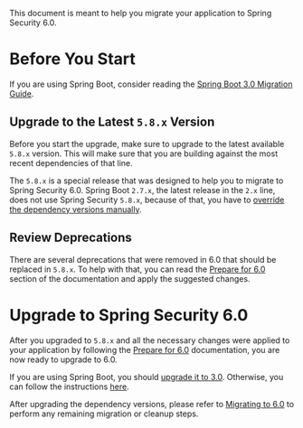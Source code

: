 This document is meant to help you migrate your application to Spring Security 6.0.

# Before You Start

If you are using Spring Boot, consider reading the [Spring Boot 3.0 Migration Guide](https://github.com/spring-projects/spring-boot/wiki/Spring-Boot-3.0-Migration-Guide).

## Upgrade to the Latest `5.8.x` Version

Before you start the upgrade, make sure to upgrade to the latest available `5.8.x` version. This will make sure that you are building against the most recent dependencies of that line.

The `5.8.x` is a special release that was designed to help you to migrate to Spring Security 6.0. Spring Boot `2.7.x`, the latest release in the `2.x` line, does not use Spring Security `5.8.x`, because of that, you have to [override the dependency versions manually](https://docs.spring.io/spring-security/reference/5.8/getting-spring-security.html).

## Review Deprecations

There are several deprecations that were removed in 6.0 that should be replaced in `5.8.x`. To help with that, you can read the [Prepare for 6.0](https://docs.spring.io/spring-security/reference/5.8.2/migration/index.html) section of the documentation and apply the suggested changes.

# Upgrade to Spring Security 6.0

After you upgraded to `5.8.x` and all the necessary changes were applied to your application by following the [Prepare for 6.0](https://docs.spring.io/spring-security/reference/5.8.2/migration/index.html) documentation, you are now ready to upgrade to 6.0.

If you are using Spring Boot, you should [upgrade it to 3.0](https://github.com/spring-projects/spring-boot/wiki/Spring-Boot-3.0-Migration-Guide#upgrade-to-spring-boot-3). Otherwise, you can follow the instructions [here](https://docs.spring.io/spring-security/reference/getting-spring-security.html).

After upgrading the dependency versions, please refer to [Migrating to 6.0](https://docs.spring.io/spring-security/reference/migration/index.html) to perform any remaining migration or cleanup steps.

